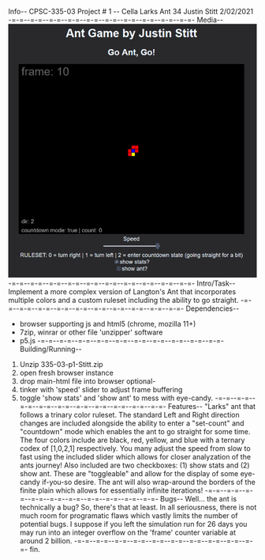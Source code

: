 Info--
CPSC-335-03 
Project # 1 -- Cella Larks Ant 34
Justin Stitt
2/02/2021
-=-=--=-=--=-=--=-=--=-=--=-=--=-=--=-=--=-=--=-=-
Media--
![](media/larksantgif.gif)
-=-=--=-=--=-=--=-=--=-=--=-=--=-=--=-=--=-=--=-=-
Intro/Task--
Implement a more complex version of Langton's Ant that incorporates
multiple colors and a custom ruleset including the ability to go straight.
-=-=--=-=--=-=--=-=--=-=--=-=--=-=--=-=--=-=--=-=-
Dependencies--
 * browser supporting js and html5 (chrome, mozilla 11+)
 * 7zip, winrar or other file 'unzipper' software
 * p5.js
-=-=--=-=--=-=--=-=--=-=--=-=--=-=--=-=--=-=--=-=-
Building/Running--
1. Unzip 335-03-p1-Stitt.zip
2. open fresh browser instance
3. drop main-html file into browser
optional-
4. tinker with 'speed' slider to adjust frame buffering
5. toggle 'show stats' and 'show ant' to mess with eye-candy.
-=-=--=-=--=-=--=-=--=-=--=-=--=-=--=-=--=-=--=-=-
Features--
"Larks" ant that follows a trinary color ruleset. The standard Left and Right
direction changes are included alongside the ability to enter a "set-count" and
"countdown" mode which enables the ant to go straight for some time. The four colors
include are black, red, yellow, and blue with a ternary codex of [1,0,2,1] respectively.
You many adjust the speed from slow to fast using the included slider which allows for closer
analyzation of the ants journey! Also included are two checkboxes: (1) show stats and (2) show ant. 
These are "toggleable" and allow for the display of some eye-candy if-you-so desire. The ant will 
also wrap-around the borders of the finite plain which allows for essentially infinite iterations!
-=-=--=-=--=-=--=-=--=-=--=-=--=-=--=-=--=-=--=-=-
Bugs--
Well... the ant is technically a bug? So, there's that at least.
In all seriousness, there is not much room for programatic flaws which vastly limits 
the number of potential bugs. I suppose if you left the simulation run for 26 days you may 
run into an integer overflow on the 'frame' counter variable at around 2 billion.
-=-=--=-=--=-=--=-=--=-=--=-=--=-=--=-=--=-=--=-=-
fin.
